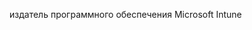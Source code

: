 <Token xmlns:xlink="http://www.w3.org/1999/xlink">издатель программного обеспечения Microsoft Intune</Token>

<!--HONumber=May16_HO2-->


